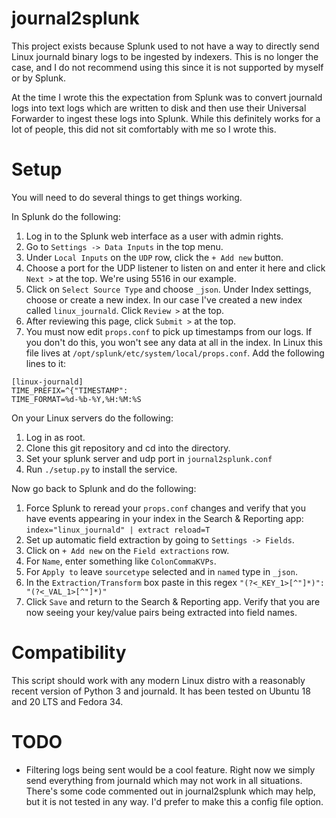 # journal2splunk
This project exists because Splunk used to not have a way to directly send Linux journald binary logs to be ingested by indexers.  This is no longer the case, and I do not recommend using this since it is not supported by myself or by Splunk.

At the time I wrote this the expectation from Splunk was to convert journald logs into text logs which are written to disk and then use their Universal Forwarder to ingest these logs into Splunk.  While this definitely works for a lot of people, this did not sit comfortably with me so I wrote this.

# Setup
You will need to do several things to get things working.

In Splunk do the following:
1. Log in to the Splunk web interface as a user with admin rights.
2. Go to `Settings -> Data Inputs` in the top menu.
3. Under `Local Inputs` on the `UDP` row, click the `+ Add new` button.
4. Choose a port for the UDP listener to listen on and enter it here and click `Next >` at the top.  We're using 5516 in our example.
5. Click on `Select Source Type` and choose `_json`.  Under Index settings, choose or create a new index.  In our case I've created a new index called `linux_journald`.  Click `Review >` at the top.
6. After reviewing this page, click `Submit >` at the top.
7. You must now edit `props.conf` to pick up timestamps from our logs.  If you don't do this, you won't see any data at all in the index.  In Linux this file lives at `/opt/splunk/etc/system/local/props.conf`.  Add the following lines to it:
```
[linux-journald]
TIME_PREFIX=^{"TIMESTAMP":
TIME_FORMAT=%d-%b-%Y,%H:%M:%S
```

On your Linux servers do the following:
1. Log in as root.
2. Clone this git repository and cd into the directory.
3. Set your splunk server and udp port in `journal2splunk.conf`
4. Run `./setup.py` to install the service.

Now go back to Splunk and do the following:
1. Force Splunk to reread your `props.conf` changes and verify that you have events appearing in your index in the Search & Reporting app: `index="linux_journald" | extract reload=T`
2. Set up automatic field extraction by going to `Settings -> Fields`.
3. Click on `+ Add new` on the `Field extractions` row.
4. For `Name`, enter something like `ColonCommaKVPs`.
5. For `Apply to` leave `sourcetype` selected and in `named` type in `_json`.
6. In the `Extraction/Transform` box paste in this regex `"(?<_KEY_1>[^"]*)": "(?<_VAL_1>[^"]*)"`
7. Click `Save` and return to the Search & Reporting app.  Verify that you are now seeing your key/value pairs being extracted into field names.

# Compatibility
This script should work with any modern Linux distro with a reasonably recent version of Python 3 and journald.  It has been tested on Ubuntu 18 and 20 LTS and Fedora 34.

# TODO
* Filtering logs being sent would be a cool feature.  Right now we simply send everything from journald which may not work in all situations.  There's some code commented out in journal2splunk which may help, but it is not tested in any way.  I'd prefer to make this a config file option.

